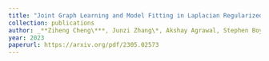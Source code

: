```yaml
---
title: "Joint Graph Learning and Model Fitting in Laplacian Regularized Stratified Models"
collection: publications
author: _**Ziheng Cheng\***, Junzi Zhang\*, Akshay Agrawal, Stephen Boyd_
year: 2023
paperurl: https://arxiv.org/pdf/2305.02573
---
```

